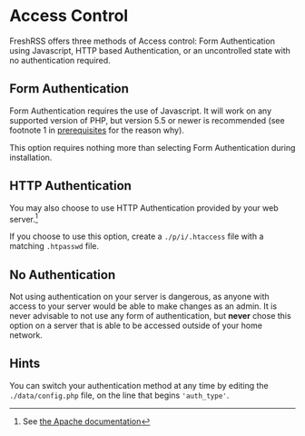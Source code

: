 # Access Control

FreshRSS offers three methods of Access control: Form Authentication using
Javascript, HTTP based Authentication, or an uncontrolled state with no
authentication required.

## Form Authentication

Form Authentication requires the use of Javascript. It will work on any
supported version of PHP, but version 5.5 or newer is recommended (see
footnote 1 in [prerequisites](02_Prerequisites.md) for the reason why).

This option requires nothing more than selecting Form Authentication during
installation.

## HTTP Authentication

You may also choose to use HTTP Authentication provided by your web
server.[^1]

If you choose to use this option, create a `./p/i/.htaccess` file with a
matching `.htpasswd` file.

## No Authentication
Not using authentication on your server is dangerous, as anyone with access
to your server would be able to make changes as an admin. It is never
advisable to not use any form of authentication, but **never** chose this
option on a server that is able to be accessed outside of your home network.

## Hints

You can switch your authentication method at any time by editing the
`./data/config.php` file, on the line that begins `'auth_type'`.

[^1]: See [the Apache
documentation](https://httpd.apache.org/docs/trunk/howto/auth.html)

